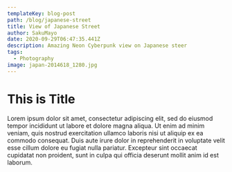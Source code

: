 ```yaml
---
templateKey: blog-post
path: /blog/japanese-street
title: View of Japanese Street
author: SakuMayo
date: 2020-09-29T06:47:35.441Z
description: Amazing Neon Cyberpunk view on Japanese steer
tags:
  - Photography
image: japan-2014618_1280.jpg
---
```

# This is Title

Lorem ipsum dolor sit amet, consectetur adipiscing elit, sed do eiusmod tempor incididunt ut labore et dolore magna aliqua. Ut enim ad minim veniam, quis nostrud exercitation ullamco laboris nisi ut aliquip ex ea commodo consequat. Duis aute irure dolor in reprehenderit in voluptate velit esse cillum dolore eu fugiat nulla pariatur. Excepteur sint occaecat cupidatat non proident, sunt in culpa qui officia deserunt mollit anim id est laborum.